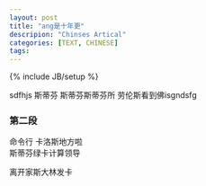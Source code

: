 ```yaml
---
layout: post
title: "ang是十年更"
descripion: "Chinses Artical"
categories: [TEXT, CHINESE]
tags: 
---
```

{% include JB/setup %}

sdfhjs 
斯蒂芬 
斯蒂芬斯蒂芬所 
劳伦斯看到佛isgndsfg 

### 第二段 
命令行 
卡洛斯地方啦  
斯蒂芬绿卡计算领导 

离开家斯大林发卡 


